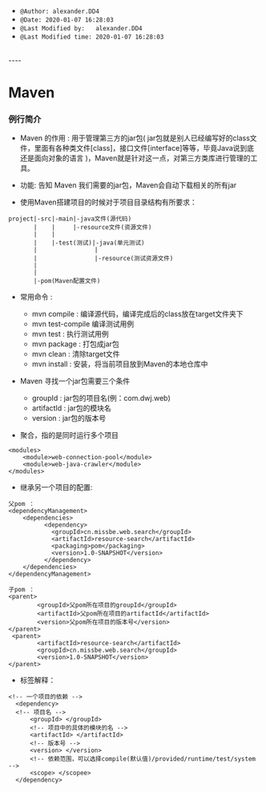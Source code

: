
 * `@Author: alexander.DD4 `
 * `@Date: 2020-01-07 16:28:03 ` 
 * `@Last Modified by:   alexander.DD4 `
 * `@Last Modified time: 2020-01-07 16:28:03 `
 <br>
 ----

# Maven

### 例行简介
- Maven 的作用 : 用于管理第三方的jar包( jar包就是别人已经编写好的class文件，里面有各种类文件[class]，接口文件[interface]等等，毕竟Java说到底还是面向对象的语言 )，Maven就是针对这一点，对第三方类库进行管理的工具。
- 功能: 告知 Maven 我们需要的jar包，Maven会自动下载相关的所有jar 

- 使用Maven搭建项目的时候对于项目目录结构有所要求：
```
project|-src|-main|-java文件(源代码)
       |    |     |-resource文件(资源文件)
       |    |
       |    |-test(测试)|-java(单元测试)
       |                |
       |                |-resource(测试资源文件)
       |
       |
       |-pom(Maven配置文件)

```

- 常用命令 : 
  - mvn compile : 编译源代码，编译完成后的class放在target文件夹下
  - mvn test-compile 编译测试用例
  - mvn test : 执行测试用例
  - mvn package : 打包成jar包
  - mvn clean : 清除target文件
  - mvn install : 安装，将当前项目放到Maven的本地仓库中

- Maven 寻找一个jar包需要三个条件
  - groupId : jar包的项目名(例：com.dwj.web)
  - artifactId : jar包的模块名
  - version : jar包的版本号

- 聚合，指的是同时运行多个项目
```
<modules>
    <module>web-connection-pool</module>
    <module>web-java-crawler</module>
</modules>

```
- 继承另一个项目的配置:
```
父pom ：
<dependencyManagement>
    <dependencies>
          <dependency>
            <groupId>cn.missbe.web.search</groupId>
            <artifactId>resource-search</artifactId>
            <packaging>pom</packaging>
            <version>1.0-SNAPSHOT</version>
          </dependency> 
    </dependencies>
</dependencyManagement>

```
```
子pom ：
<parent>
        <groupId>父pom所在项目的groupId</groupId>
        <artifactId>父pom所在项目的artifactId</artifactId>
        <version>父pom所在项目的版本号</version>
</parent>
 <parent>
        <artifactId>resource-search</artifactId>
        <groupId>cn.missbe.web.search</groupId>
        <version>1.0-SNAPSHOT</version>
</parent>

```

- 标签解释：
```  
<!-- 一个项目的依赖 -->
  <dependency>
  <!-- 项目名 -->
      <groupId> </groupId>
      <!-- 项目中的具体的模块的名 -->
      <artifactId> </artifactId>
      <!-- 版本号 -->
      <version> </version>
      <!-- 依赖范围，可以选择compile(默认值)/provided/runtime/test/system -->
      <scope> </scopee>
  </dependency> 
```
